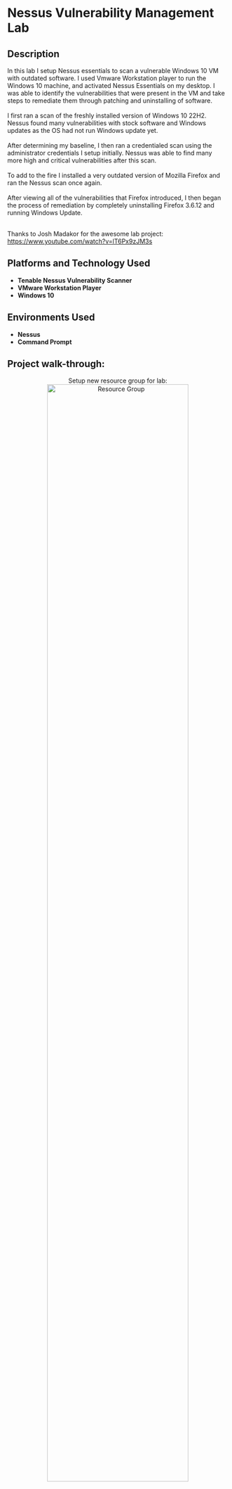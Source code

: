 <h1>Nessus Vulnerability Management Lab</h1>

<!-- ### [YouTube Demonstration](https://youtu.be/7eJexJVCqJo) -->

<h2>Description</h2>
In this lab I setup Nessus essentials to scan a vulnerable Windows 10 VM with outdated software. I used Vmware Workstation player to run the Windows 10 machine, and activated Nessus Essentials on my desktop. I was able to identify the vulnerabilities that were present in the VM and take steps to remediate them through patching and uninstalling of software.
<br/><br/>
I first ran a scan of the freshly installed version of Windows 10 22H2. Nessus found many vulnerabilities with stock software and Windows updates as the OS had not run Windows update yet.
<br/><br/>
After determining my baseline, I then ran a credentialed scan using the administrator credentials I setup initially. Nessus was able to find many more high and critical vulnerabilities after this scan.
<br/><br/>
To add to the fire I installed a very outdated version of Mozilla Firefox and ran the Nessus scan once again.
<br/><br/>
After viewing all of the vulnerabilities that Firefox introduced, I then began the process of remediation by completely uninstalling Firefox 3.6.12 and running Windows Update.
<br/><br/>

Thanks to Josh Madakor for the awesome lab project: https://www.youtube.com/watch?v=lT6Px9zJM3s
<br />


<h2>Platforms and Technology Used</h2>

- <b>Tenable Nessus Vulnerability Scanner</b>
- <b>VMware Workstation Player</b>
- <b>Windows 10</b>

<h2>Environments Used </h2>

- <b>Nessus</b>
- <b>Command Prompt</b>

<h2>Project walk-through:</h2>

<p align="center">
Setup new resource group for lab: <br/>
<img src="https://github.com/ZakJaeb/SOC-Honeynet-Azure/assets/58833790/e3e0702e-1635-4e62-aa86-3cf8cffbf22d" height="80%" width="80%" alt="Resource Group"/>
<br />
<br />
Deploy the Windows 10 Virtual Machine:  <br/>

